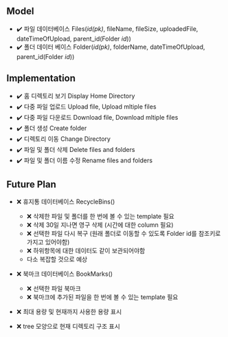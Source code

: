 ## Model
- :heavy_check_mark: 파일 데이터베이스 Files(_id(pk)_, fileName, fileSize, uploadedFile, dateTimeOfUpload, parent_id(Folder _id_))
- :heavy_check_mark: 폴더 데이터 베이스 Folder(_id(pk)_, folderName, dateTimeOfUpload, parent_id(Folder _id_))


## Implementation
- :heavy_check_mark: 홈 디렉토리 보기 Display Home Directory 
- :heavy_check_mark: 다중 파일 업로드 Upload file, Upload mltiple files
- :heavy_check_mark: 다중 파일 다운로드 Download file, Download mltiple files 
- :heavy_check_mark: 폴더 생성 Create folder 
- :heavy_check_mark: 디렉토리 이동 Change Directory 
- :heavy_check_mark: 파일 및 폴더 삭제 Delete files and folders 
- :heavy_check_mark: 파일 및 폴더 이름 수정 Rename files and folders 


## Future Plan
- :x: 휴지통 데이터베이스 RecycleBins() 
  - :x: 삭제한 파일 및 폴더를 한 번에 볼 수 있는 template 필요
  - :x: 삭제 30일 지나면 영구 삭제 (시간에 대한 column 필요)
  - :x: 선택한 파일 다시 복구 (원래 폴더로 이동할 수 있도록 Folder id를 참조키로 가지고 있어야함)
  - :x: 하위항목에 대한 데이터도 같이 보관되어야함
  - 다소 복잡할 것으로 예상

- :x: 북마크 데이터베이스 BookMarks()
  - :x: 선택한 파일 북마크
  - :x: 북마크에 추가된 파일을 한 번에 볼 수 있는 template 필요
  
- :x: 최대 용량 및 현재까지 사용한 용량 표시
- :x: tree 모양으로 현재 디렉토리 구조 표시
